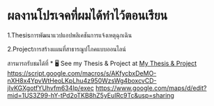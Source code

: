 # ผลงานโปรเจคที่ผมได้ทำไว้ตอนเรียน
1.Thesisการพัฒนาแวปแอปพลิเคชันการแจ้งเหตุฉุกเฉิน

2.Projectการสร้างแผนที่สาธารณูปโภคแบบออนไลน์ 


สารมารถรับชมได้ที่ * 🖥️  See my Thesis & Project at [My Thesis & Project](https://drive.google.com/drive/folders/1E0tGuF4S26yfJshoxIZiVd65DEnjSVzC?usp=sharing)
https://script.google.com/macros/s/AKfycbxDeMO-nXH8x4YpvWtHeoLKpLhu4z950WzsWg4boxcvCD-jIvKGXgotfYUhvfm634Ip/exec
https://www.google.com/maps/d/edit?mid=1US3Z99-hY-tPd2oTKB8hZ5yEuIRc9Tc&usp=sharing
